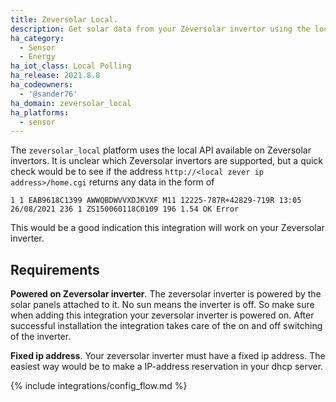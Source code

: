 ```yaml
---
title: Zeversolar Local.
description: Get solar data from your Zeversolar invertor using the local API.
ha_category:
  - Sensor
  - Energy
ha_iot_class: Local Polling
ha_release: 2021.8.8
ha_codeowners:
  - '@sander76'
ha_domain: zeversolar_local
ha_platforms:
  - sensor
---
```


The `zeversolar_local` platform uses the local API available on Zeversolar invertors.
It is unclear which Zeversolar invertors are supported, but a quick check would be to see if the address `http://<local zever ip address>/home.cgi` returns any data in the form of

```
1 1 EAB9618C1399 AWWQBDWVVXDJKVXF M11 12225-787R+42829-719R 13:05 26/08/2021 236 1 ZS150060118C0109 196 1.54 OK Error 
```

This would be a good indication this integration will work on your Zeversolar inverter.

## Requirements

**Powered on Zeversolar inverter**. The zeversolar inverter is powered by the solar panels attached to it. No sun means the inverter is off. So make sure when adding this integration your zeversolar inverter is powered on. After successful installation the integration takes care of the on and off switching of the inverter.

**Fixed ip address**. Your zeversolar inverter must have a fixed ip address. The easiest way would be to make a IP-address reservation in your dhcp server.

{% include integrations/config_flow.md %}
